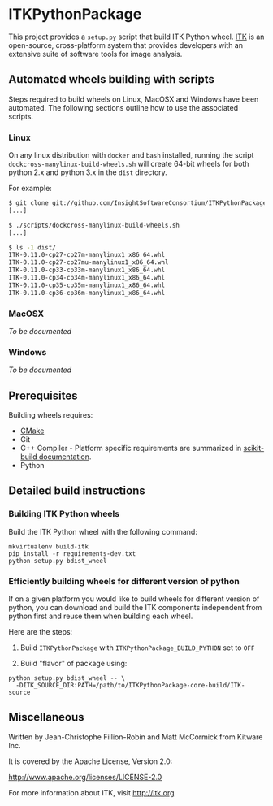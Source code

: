# ITKPythonPackage

This project provides a `setup.py` script that build ITK Python wheel. [ITK](http://www.itk.org) is an open-source,
cross-platform system that provides developers with an extensive suite of software tools for image analysis.

## Automated wheels building with scripts

Steps required to build wheels on Linux, MacOSX and Windows have been automated. The
following sections outline how to use the associated scripts.

### Linux

On any linux distribution with `docker` and `bash` installed, running the script
`dockcross-manylinux-build-wheels.sh` will create 64-bit wheels for both
python 2.x and python 3.x in the `dist` directory.

For example:

```bash
$ git clone git://github.com/InsightSoftwareConsortium/ITKPythonPackage.git
[...]

$ ./scripts/dockcross-manylinux-build-wheels.sh
[...]

$ ls -1 dist/
ITK-0.11.0-cp27-cp27m-manylinux1_x86_64.whl
ITK-0.11.0-cp27-cp27mu-manylinux1_x86_64.whl
ITK-0.11.0-cp33-cp33m-manylinux1_x86_64.whl
ITK-0.11.0-cp34-cp34m-manylinux1_x86_64.whl
ITK-0.11.0-cp35-cp35m-manylinux1_x86_64.whl
ITK-0.11.0-cp36-cp36m-manylinux1_x86_64.whl
```

### MacOSX

*To be documented*

### Windows

*To be documented*

## Prerequisites

Building wheels requires:
* [CMake](https://cmake.org)
* Git
* C++ Compiler - Platform specific requirements are summarized in [scikit-build documentation](http://scikit-build.readthedocs.io).
* Python

## Detailed build instructions

### Building ITK Python wheels

Build the ITK Python wheel with the following command:

```
mkvirtualenv build-itk
pip install -r requirements-dev.txt
python setup.py bdist_wheel
```

### Efficiently building wheels for different version of python

If on a given platform you would like to build wheels for different version of python, you can download and build
the ITK components independent from python first and reuse them when building each wheel.

Here are the steps:

1. Build `ITKPythonPackage` with `ITKPythonPackage_BUILD_PYTHON` set to `OFF`

2. Build "flavor" of package using:

```
python setup.py bdist_wheel -- \
  -DITK_SOURCE_DIR:PATH=/path/to/ITKPythonPackage-core-build/ITK-source
```

## Miscellaneous

Written by Jean-Christophe Fillion-Robin and Matt McCormick from Kitware Inc.

It is covered by the Apache License, Version 2.0:

http://www.apache.org/licenses/LICENSE-2.0

For more information about ITK, visit http://itk.org


